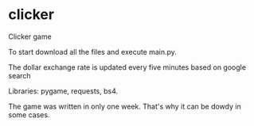 # clicker

Clicker game

To start download all the files and execute main.py.

The dollar exchange rate is updated every five minutes based on google search

Libraries: pygame, requests, bs4.

The game was written in only one week. That's why it can be dowdy in some cases.
